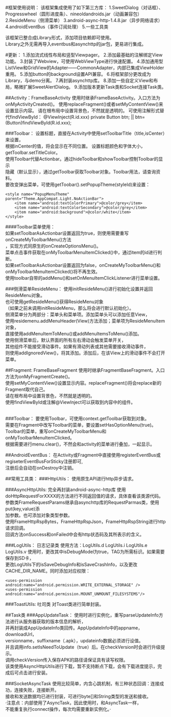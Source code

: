 #框架使用说明：
	该框架集成使用了如下第三方库：
	1.SweetDialog（对话框）、Progresswheel（圆形进度条）、nineoldandroids.jar（动画兼容包）
	2.ResideMenu（侧滑菜单）
	3.android-async-http-1.4.8.jar（异步网络请求）
	4.androidEventBus（事件订阅处理）
	5.一些工具类
	
该框架已整合成Library形式，添加项目依赖即可使用。<br>
Library之外无需再导入eventbus和asynchttp的jar包，更易进行集成。
	
#更新：
	1.添加流式线性布局和竖型Viewpager。
	2.添加最基础的注解绑定View功能。
	3.封装了Webview，可使用WebViewType进行快速配置。
	4.添加通用型ListView和GridView的Adapter——CommonAdapter，内部已集成ViewHolder重用。
	5.添加button的background设置API兼容。
	6.将框架部分更改成为Library，与demo分离。
	7.再封装asynchttp库。
	8.添加一些自定义View和布局，略微扩展SweetAlertDialog。
	9.添加版本更新Task类和Socket连接Task类。

	
##Activity：FrameBaseActivity
	使用时继承FrameBaseActivity。入口方法为onMyActivityCreated()。
	使用replaceFragment()或者setMyContentView()来设置显示内容。
	请在根布局中设置背景色，不然就是透明的。
	可使用注解形式替代findViewById：
			@ViewInject(R.id.xxx)
			private Button btn;
					||
			btn=(Button)findViewById(R.id.xxx);
	
###Toolbar：
设置标题，直接在Activity中使用setToolbarTitle（title,isCenter）来设置，<br>根据inCenter的值，将会显示在不同位置。
设置标题颜色和字体大小，getToolbar.setTitleColor。<br>
使用Toolbar代替Actionbar。通过hideToolbar和showToolbar控制Toolbar的显示<br>隐藏（默认显示），通过getToolbar获取Toolbar对象。Toolbar用法，请查询资料。<br>
要改变弹出菜单，可使用getToobar().setPopupTheme(styleId)来设置：<br>
```
<style name="PopupMenuTheme" parent="Theme.AppCompat.Light.NoActionBar">
	<item name="android:textColorPrimary">@color/grey</item>
	<item name="android:textColorSecondary">@color/grey</item>
	<item name="android:background">@color/white</item>
</style>
```
####Toolbar菜单使用：<br>
如果setToolbarAsActionbar设置返回为true，则使用需要重写onCreateMyToolbarMenu()方法<br>，实现方式同原生的onCreateOptionsMenu()。<br>
菜单点击事件获取在onMyToolbarMenuItemClicked()中，通过item的id进行判断。<br>
如果setToolbarAsActionbar设置返回为false，onCreateMyToolbarMenu()和<br>onMyToolbarMenuItemClicked()将不再生效。<br>
使用toolbar自带的addMenu()和setOnMenuItemClickListener进行菜单设置。<br>
		
###侧滑菜单ResideMenu：
使用initResideMenu()进行初始化设置并返回ResideMenu对象。<br>也可使用getResideMenu()获得ResideMenu对象<br>（如果之前未调用initResideMenu，那么将会进行默认初始化）。<br>
侧滑菜单分为两部分：菜单头和菜单项。添加菜单头可以添加任意View，<br>使用residemenu.addMenuHeader(View)方法添加；菜单项为ResideMenuItem对象，<br>直接使用addMenuItemToMenu()或addMenuItemsToMenu()添加。<br>
使用侧滑菜单后，默认界面的所有左右滑动会触发菜单开关，<br>其他组件不能接受滑动事件。如果有滑动列表或其他需要接收滑动事件，<br>则使用addIgnoredView()，将其添加。添加后，在该View上的滑动事件不会打开菜单。<br>
		
##Fragment: FrameBaseFragment
使用时继承FragmentBaseFragment。入口方法为onMyFragmentCreate()。<br>
使用setMyContentView()设置显示内容。replaceFragment()将会replace新的Fragment取代自己。<br>
请在根布局中设置背景色，不然就是透明的。<br>
使用findViewById或注解@ViewInject可以获取到内容中的组件。<br>
<br>

###Toolbar：
要使用Toolbar，可使用context.getToolbar获取到对象。<br>
需要在Fragment中改写Toolbar的菜单，要设置setHasOptionMenu(true)。<br>
Toolbar的菜单，重写onCreateMyToolbarMenu和onMyToolbarMenuItemClicked。<br>根据需要进行menu.clear()，不然会和activity的菜单进行叠加，一起显示。<br>
		
##AndroidEventBus：
在Activity或Fragment中直接使用registerEventBus或regiseterEventBusForSticky注册即可,<br>注册后会自动在onDestroy中注销。

##常用工具类：
###HttpUtils： 使用原生API进行http异步请求。
	
###AsyncHttpUtils:	完全再封装android-async-http库
使用doHttpRequestForXXXX的方法进行不同返回值的请求，具体查看该类源代码。<br>
参数类FrameRequestParams继承自asynchttp库的RequestParmas类，使用put(key,value)添<br>加参数。也可添加对象类型参数。<br>
使用FrameHttpRspBytes，FrameHttpRspJson，FrameHttpRspString进行http请求回调。<br>
回调方法onSuccess和onFailed中会有http状态码及其所表示的含义。<br>
		
###LogUtils：	日志记录类
使用方法：LogUtils.d	LogUtils.i	LogUtils.e	LogUtils.v
使用时，更改其中isDebugModel为true，TAG为所需标识。如果需要保存到SD卡，<br>更改LogUtils下的isSaveDebugInfo和isSaveCrashInfo，以及更改CACHE_DIR_NAME。同时添加对应权限：
```
<uses-permission android:name="android.permission.WRITE_EXTERNAL_STORAGE" />
<uses-permission android:name="android.permission.MOUNT_UNMOUNT_FILESYSTEMS"/>
```
###ToastUtils:	吐司类
对Toast类进行简单封装。

##Task类
###AppUpdateTask：
使用时进行实例化，重写parseUpdateInfo方法进行从服务器获取的版本信息的解析，<br>并再封装成AppUpdateInfo类回传。AppUpdateInfo中的appname，downloadUrl，<br>versionname，suffixname（.apk），updateinfo数据必须进行设值。<br>并且调用info.setIsNeedToUpdate（true）后。在checkVersion时会进行升级提示。<br>调用checkVersion传入保存APK的路径请保证具有读写权限。<br>该类使用AsyncHttpUtils进行下载，暂不支持断点下载，会有下载进度提示，完成后可点击进行安装。

###SocketAsyncTask
使用比较简单，内含心跳机制，有三种状态回调：连接成功，连接失败，连接断开。<br>接收和发送数据均已进行封装，可进行byte[]和String类型的发送和接收。<br>·注意点：内部使用了AsyncTask，因此使用时，和AsyncTask一样，<br>不能重复执行connect操作，每次均需要重新实例化。·
